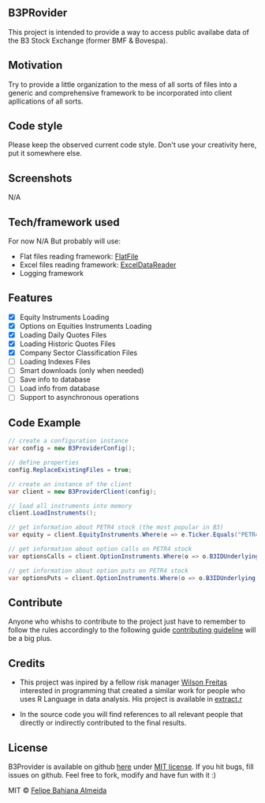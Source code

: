 ## B3PRovider
This project is intended to provide a way to access public availabe data of the B3 Stock Exchange (former BMF & Bovespa).

## Motivation
Try to provide a little organization to the mess of all sorts of files into a generic and comprehensive framework to be incorporated into client apllications of all sorts.

## Code style
Please keep the observed current code style. Don't use your creativity here, put it somewhere else.

## Screenshots
N/A

## Tech/framework used
For now N/A
But probably will use:
- Flat files reading framework: <a href='https://github.com/forcewake/FlatFile'>FlatFile</a>
- Excel files reading framework: <a href='https://github.com/ExcelDataReader/ExcelDataReader'>ExcelDataReader</a>
- Logging framework

## Features

- [x] Equity Instruments Loading
- [x] Options on Equities Instruments Loading
- [x] Loading Daily Quotes Files
- [x] Loading Historic Quotes Files
- [x] Company Sector Classification Files
- [ ] Loading Indexes Files
- [ ] Smart downloads (only when needed)
- [ ] Save info to database
- [ ] Load info from database
- [ ] Support to asynchronous operations

## Code Example

```csharp
// create a configuration instance
var config = new B3ProviderConfig();

// define properties
config.ReplaceExistingFiles = true;

// create an instance of the client
var client = new B3ProviderClient(config);

// load all instruments into memory
client.LoadInstruments();

// get information about PETR4 stock (the most popular in B3)
var equity = client.EquityInstruments.Where(e => e.Ticker.Equals("PETR4", StringComparison.InvariantCultureIgnoreCase)).FirstOrDefault();

// get information about option calls on PETR4 stock 
var optionsCalls = client.OptionInstruments.Where(o => o.B3IDUnderlying == equity.B3ID && o.Type == B3OptionOnEquityTypeInfo.Call).ToList();

// get information about option puts on PETR4 stock 
var optionsPuts = client.OptionInstruments.Where(o => o.B3IDUnderlying == equity.B3ID && o.Type == B3OptionOnEquityTypeInfo.Put).ToList();
```

## Contribute
Anyone who whishs to contribute to the project just have to remember to follow the rules accordingly to the following guide [contributing guideline](https://github.com/zulip/zulip-electron/blob/master/CONTRIBUTING.md) will be a big plus.

## Credits
- This project was inpired by a fellow risk manager <a href='https://github.com/wilsonfreitas'>Wilson Freitas</a> interested in programming that created a similar work for people who uses R Language in data analysis.
His project is available in <a href='https://gist.github.com/wilsonfreitas/a875444ac3d838486add6cb05261f826'>extract.r</a>

- In the source code you will find references to all relevant people that directly or indirectly contributed to the final results.

## License
B3Provider is available on github <a href='https://github.com/pelife/prototyping'>here</a>
under <a href='https://github.com/pelife/prototyping/blob/master/MIT-LICENSE.txt'>MIT license</a>.
If you hit bugs, fill issues on github.
Feel free to fork, modify and have fun with it :)


MIT © [Felipe Bahiana Almeida]()
